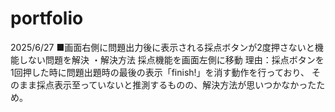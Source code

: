 # portfolio

2025/6/27
■画面右側に問題出力後に表示される採点ボタンが2度押さないと機能しない問題を解決
・解決方法
採点機能を画面左側に移動
理由：採点ボタンを1回押した時に問題出題時の最後の表示「finish!」を消す動作を行っており、
そのまま採点表示至っていないと推測するものの、解決方法が思いつかなかったため。
